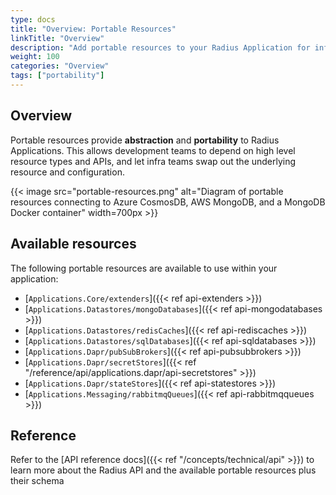 ```yaml
---
type: docs
title: "Overview: Portable Resources"
linkTitle: "Overview"
description: "Add portable resources to your Radius Application for infrastructure portability"
weight: 100
categories: "Overview"
tags: ["portability"]
---
```


## Overview

Portable resources provide **abstraction** and **portability** to Radius Applications. This allows development teams to depend on high level resource types and APIs, and let infra teams swap out the underlying resource and configuration.

{{< image src="portable-resources.png" alt="Diagram of portable resources connecting to Azure CosmosDB, AWS MongoDB, and a MongoDB Docker container" width=700px >}}

## Available resources

The following portable resources are available to use within your application:

- [`Applications.Core/extenders`]({{< ref api-extenders >}})
- [`Applications.Datastores/mongoDatabases`]({{< ref api-mongodatabases >}})
- [`Applications.Datastores/redisCaches`]({{< ref api-rediscaches >}})
- [`Applications.Datastores/sqlDatabases`]({{< ref api-sqldatabases >}})
- [`Applications.Dapr/pubSubBrokers`]({{< ref api-pubsubbrokers >}})
- [`Applications.Dapr/secretStores`]({{< ref "/reference/api/applications.dapr/api-secretstores" >}})
- [`Applications.Dapr/stateStores`]({{< ref api-statestores >}})
- [`Applications.Messaging/rabbitmqQueues`]({{< ref api-rabbitmqqueues >}})

## Reference

Refer to the [API reference docs]({{< ref "/concepts/technical/api" >}}) to learn more about the Radius API and the available portable resources plus their schema